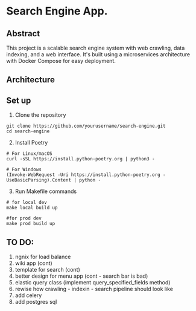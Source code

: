 # Search Engine App.

## Abstract

This project is a scalable search engine system with web crawling, data indexing, and a web interface. 
It's built using a microservices architecture with Docker Compose for easy deployment.

## Architecture 

## Set up

1. Clone the repository

```shell
git clone https://github.com/yourusername/search-engine.git
cd search-engine
```

2. Install Poetry

```shell
# For Linux/macOS
curl -sSL https://install.python-poetry.org | python3 -

# For Windows
(Invoke-WebRequest -Uri https://install.python-poetry.org -UseBasicParsing).Content | python -
```

3. Run Makefile commands

```shell
# for local dev
make local build up

#for prod dev
make prod build up
```


## TO DO:

1) ngnix for load balance 
2) wiki app (cont)
3) template for search (cont)
4) better design for menu app (cont - search bar is bad)
5) elastic query class (implement query_specified_fields method)
6) rewise how crawling - indexin - search pipeline should look like
7) add celery
8) add postgres sql
